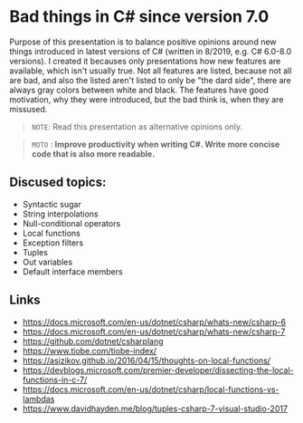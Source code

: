 # Bad things in C# since version 7.0

Purpose of this presentation is to balance positive opinions around new things introduced in latest versions of C# (written in 8/2019, e.g. C# 6.0-8.0 versions). I created it becauses only presentations how new features are available, which isn't usually true. Not all features are listed, because not all are bad, and also the listed aren't listed to only be "the dard side", there are always gray colors between white and black. The features have good motivation, why they were introduced, but the bad think is, when they are missused.

> `NOTE`: Read this presentation as alternative opinions only.

> `MOTO` :  **Improve productivity when writing C#. Write more concise code that is also more readable.**

## Discused topics:

* Syntactic sugar
* String interpolations
* Null-conditional operators
* Local functions
* Exception filters
* Tuples
* Out variables
* Default interface members


## Links

* https://docs.microsoft.com/en-us/dotnet/csharp/whats-new/csharp-6
* https://docs.microsoft.com/en-us/dotnet/csharp/whats-new/csharp-7
* https://github.com/dotnet/csharplang
* https://www.tiobe.com/tiobe-index/
* https://asizikov.github.io/2016/04/15/thoughts-on-local-functions/
* https://devblogs.microsoft.com/premier-developer/dissecting-the-local-functions-in-c-7/
* https://docs.microsoft.com/en-us/dotnet/csharp/local-functions-vs-lambdas
* https://www.davidhayden.me/blog/tuples-csharp-7-visual-studio-2017